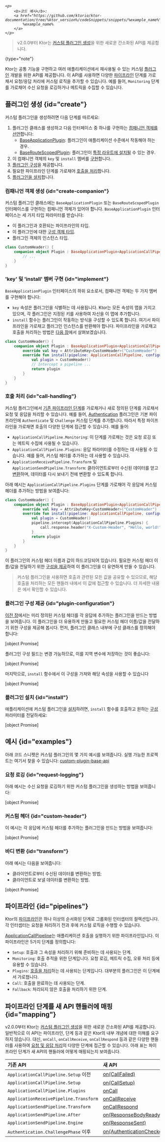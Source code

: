 [//]: # (title: 커스텀 플러그인 - 기본 API)

<show-structure for="chapter" depth="2"/>

<tldr>
<var name="example_name" value="custom-plugin-base-api"/>

    <p>
        <b>코드 예시</b>:
        <a href="https://github.com/ktorio/ktor-documentation/tree/%ktor_version%/codeSnippets/snippets/%example_name%">
            %example_name%
        </a>
    </p>
    
</tldr>

> v2.0.0부터 Ktor는 [커스텀 플러그인 생성](server-custom-plugins.md)을 위한 새로운 간소화된 API를 제공합니다.
>
{type="note"}

Ktor는 공통 기능을 구현하고 여러 애플리케이션에서 재사용될 수 있는 커스텀 [플러그인](server-plugins.md) 개발을 위한 API를 제공합니다. 이 API를 사용하면 다양한 [파이프라인](#pipelines) 단계를 가로채서 요청/응답 처리에 커스텀 로직을 추가할 수 있습니다. 예를 들어, `Monitoring` 단계를 가로채어 수신 요청을 로깅하거나 메트릭을 수집할 수 있습니다.

## 플러그인 생성 {id="create"}
커스텀 플러그인을 생성하려면 다음 단계를 따르세요:

1.  플러그인 클래스를 생성하고 다음 인터페이스 중 하나를 구현하는 [컴패니언 객체를 선언](#create-companion)합니다:
    -   [BaseApplicationPlugin](https://api.ktor.io/ktor-server/ktor-server-core/io.ktor.server.application/-base-application-plugin/index.html): 플러그인이 애플리케이션 수준에서 작동해야 하는 경우.
    -   [BaseRouteScopedPlugin](https://api.ktor.io/ktor-server/ktor-server-core/io.ktor.server.application/-base-route-scoped-plugin/index.html): 플러그인이 [특정 라우트에 설치될](server-plugins.md#install-route) 수 있는 경우.
2.  이 컴패니언 객체의 `key` 및 `install` 멤버를 [구현](#implement)합니다.
3.  [플러그인 구성](#plugin-configuration)을 제공합니다.
4.  필요한 파이프라인 단계를 가로채어 [호출을 처리](#call-handling)합니다.
5.  [플러그인을 설치](#install)합니다.

### 컴패니언 객체 생성 {id="create-companion"}

커스텀 플러그인 클래스에는 `BaseApplicationPlugin` 또는 `BaseRouteScopedPlugin` 인터페이스를 구현하는 컴패니언 객체가 있어야 합니다.
`BaseApplicationPlugin` 인터페이스는 세 가지 타입 파라미터를 받습니다:
-   이 플러그인과 호환되는 파이프라인의 타입.
-   이 플러그인에 대한 [구성 객체 타입](#plugin-configuration).
-   플러그인 객체의 인스턴스 타입.

```kotlin
class CustomHeader() {
    companion object Plugin : BaseApplicationPlugin<ApplicationCallPipeline, Configuration, CustomHeader> {
        // ...
    }
}
```

### 'key' 및 'install' 멤버 구현 {id="implement"}

`BaseApplicationPlugin` 인터페이스의 하위 요소로서, 컴패니언 객체는 두 가지 멤버를 구현해야 합니다:
-   `key` 속성은 플러그인을 식별하는 데 사용됩니다. Ktor는 모든 속성의 맵을 가지고 있으며, 각 플러그인은 지정된 키를 사용하여 자신을 이 맵에 추가합니다.
-   `install` 함수는 플러그인이 작동하는 방식을 구성할 수 있도록 합니다. 여기서 파이프라인을 가로채고 플러그인 인스턴스를 반환해야 합니다. 파이프라인을 가로채고 호출을 처리하는 방법은 [다음 장](#call-handling)에서 살펴보겠습니다.

```kotlin
class CustomHeader() {
    companion object Plugin : BaseApplicationPlugin<ApplicationCallPipeline, Configuration, CustomHeader> {
        override val key = AttributeKey<CustomHeader>("CustomHeader")
        override fun install(pipeline: ApplicationCallPipeline, configure: Configuration.() -> Unit): CustomHeader {
            val plugin = CustomHeader()
            // Intercept a pipeline ...
            return plugin
        }
    }
}
```

### 호출 처리 {id="call-handling"}

커스텀 플러그인에서 [기존 파이프라인 단계](#pipelines)를 가로채거나 새로 정의된 단계를 가로채서 요청 및 응답을 처리할 수 있습니다. 예를 들어, [Authentication](server-auth.md) 플러그인은 기본 파이프라인에 `Authenticate` 및 `Challenge` 커스텀 단계를 추가합니다. 따라서 특정 파이프라인을 가로채면 호출의 다양한 단계에 접근할 수 있습니다. 예를 들어:

-   `ApplicationCallPipeline.Monitoring`: 이 단계를 가로채는 것은 요청 로깅 또는 메트릭 수집에 사용될 수 있습니다.
-   `ApplicationCallPipeline.Plugins`: 응답 파라미터를 수정하는 데 사용될 수 있습니다. 예를 들어, 커스텀 헤더를 추가하는 데 사용할 수 있습니다.
-   `ApplicationReceivePipeline.Transform` 및 `ApplicationSendPipeline.Transform`: 클라이언트로부터 수신된 데이터를 얻고 [변환](#transform)하며, 데이터를 다시 보내기 전에 변환할 수 있도록 합니다.

아래 예시는 `ApplicationCallPipeline.Plugins` 단계를 가로채어 각 응답에 커스텀 헤더를 추가하는 방법을 보여줍니다:

```kotlin
class CustomHeader() {
    companion object Plugin : BaseApplicationPlugin<ApplicationCallPipeline, Configuration, CustomHeader> {
        override val key = AttributeKey<CustomHeader>("CustomHeader")
        override fun install(pipeline: ApplicationCallPipeline, configure: Configuration.() -> Unit): CustomHeader {
            val plugin = CustomHeader()
            pipeline.intercept(ApplicationCallPipeline.Plugins) {
                call.response.header("X-Custom-Header", "Hello, world!")
            }
            return plugin
        }
    }
}
```

이 플러그인의 커스텀 헤더 이름과 값이 하드코딩되어 있습니다. 필요한 커스텀 헤더 이름/값을 전달하기 위한 [구성을 제공](#plugin-configuration)하여 이 플러그인을 더 유연하게 만들 수 있습니다.

> 커스텀 플러그인을 사용하면 호출과 관련된 모든 값을 공유할 수 있으므로, 해당 호출을 처리하는 모든 핸들러 내에서 이 값에 접근할 수 있습니다. 더 자세한 내용은 [](server-custom-plugins.md#call-state)에서 확인할 수 있습니다.

### 플러그인 구성 제공 {id="plugin-configuration"}

[이전 장](#call-handling)에서는 미리 정의된 커스텀 헤더를 각 응답에 추가하는 플러그인을 만드는 방법을 보여줍니다. 이 플러그인을 더 유용하게 만들고 필요한 커스텀 헤더 이름/값을 전달하기 위한 구성을 제공해 봅시다. 먼저, 플러그인 클래스 내부에 구성 클래스를 정의해야 합니다:

[object Promise]

플러그인 구성 필드는 변경 가능하므로, 이를 지역 변수에 저장하는 것이 좋습니다:

[object Promise]

마지막으로, `install` 함수에서 이 구성을 가져와 해당 속성을 사용할 수 있습니다

[object Promise]

### 플러그인 설치 {id="install"}

애플리케이션에 커스텀 플러그인을 [설치](server-plugins.md#install)하려면, `install` 함수를 호출하고 원하는 [구성](#plugin-configuration) 파라미터를 전달하세요:

[object Promise]

## 예시 {id="examples"}

아래 코드 스니펫은 커스텀 플러그인의 몇 가지 예시를 보여줍니다.
실행 가능한 프로젝트는 여기서 찾을 수 있습니다: [custom-plugin-base-api](https://github.com/ktorio/ktor-documentation/blob/%ktor_version%/codeSnippets/snippets/custom-plugin-base-api)

### 요청 로깅 {id="request-logging"}

아래 예시는 수신 요청을 로깅하기 위한 커스텀 플러그인을 생성하는 방법을 보여줍니다:

[object Promise]

### 커스텀 헤더 {id="custom-header"}

이 예시는 각 응답에 커스텀 헤더를 추가하는 플러그인을 만드는 방법을 보여줍니다:

[object Promise]

### 바디 변환 {id="transform"}

아래 예시는 다음을 보여줍니다:
-   클라이언트로부터 수신된 데이터를 변환하는 방법;
-   클라이언트로 보낼 데이터를 변환하는 방법.

[object Promise]

## 파이프라인 {id="pipelines"}

Ktor의 [파이프라인](https://api.ktor.io/ktor-utils/io.ktor.util.pipeline/-pipeline/index.html)은 하나 이상의 순서화된 단계로 그룹화된 인터셉터의 컬렉션입니다. 각 인터셉터는 요청을 처리하기 전과 후에 커스텀 로직을 수행할 수 있습니다.

[ApplicationCallPipeline](https://api.ktor.io/ktor-server/ktor-server-core/io.ktor.server.application/-application-call-pipeline/index.html)는 애플리케이션 호출을 실행하기 위한 파이프라인입니다. 이 파이프라인은 5가지 단계를 정의합니다:

-   `Setup`: 호출과 그 속성을 처리하기 위해 준비하는 데 사용되는 단계.
-   `Monitoring`: 호출 추적을 위한 단계입니다. 요청 로깅, 메트릭 수집, 오류 처리 등에 유용할 수 있습니다.
-   `Plugins`: [호출을 처리](#call-handling)하는 데 사용되는 단계입니다. 대부분의 플러그인은 이 단계에서 가로챕니다.
-   `Call`: 호출을 완료하는 데 사용되는 단계.
-   `Fallback`: 처리되지 않은 호출을 처리하기 위한 단계.

## 파이프라인 단계를 새 API 핸들러에 매핑 {id="mapping"}

v2.0.0부터 Ktor는 [커스텀 플러그인 생성](server-custom-plugins.md)을 위한 새로운 간소화된 API를 제공합니다.
일반적으로 이 API는 파이프라인, 단계 등과 같은 Ktor의 내부 개념에 대한 이해를 요구하지 않습니다. 대신, `onCall`, `onCallReceive`, `onCallRespond` 등과 같은 다양한 핸들러를 사용하여 [요청 및 응답 처리](#call-handling)의 다양한 단계에 접근할 수 있습니다.
아래 표는 파이프라인 단계가 새 API의 핸들러에 어떻게 매핑되는지 보여줍니다.

| 기존 API                               | 새 API                                                 |
|:---------------------------------------|:-------------------------------------------------------|
| `ApplicationCallPipeline.Setup` 이전 | [on(CallFailed)](server-custom-plugins.md#other)               |
| `ApplicationCallPipeline.Setup`        | [on(CallSetup)](server-custom-plugins.md#other)                |
| `ApplicationCallPipeline.Plugins`      | [onCall](server-custom-plugins.md#on-call)                     |
| `ApplicationReceivePipeline.Transform` | [onCallReceive](server-custom-plugins.md#on-call-receive)      |
| `ApplicationSendPipeline.Transform`    | [onCallRespond](server-custom-plugins.md#on-call-respond)      |
| `ApplicationSendPipeline.After`        | [on(ResponseBodyReadyForSend)](server-custom-plugins.md#other) |
| `ApplicationSendPipeline.Engine`       | [on(ResponseSent)](server-custom-plugins.md#other)             |
| `Authentication.ChallengePhase` 이후  | [on(AuthenticationChecked)](server-custom-plugins.md#other)    |